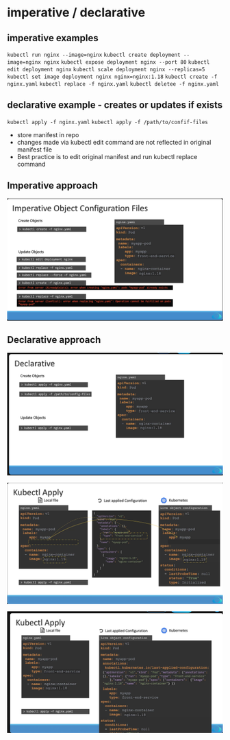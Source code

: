 # imperative / declarative

## imperative examples
`kubectl run nginx --image=nginx`
`kubectl create deployment --image=nginx nginx`
`kubectl expose deployment nginx --port 80`
`kubectl edit deployment nginx`
`kubectl scale deployment nginx --replicas=5`
`kubectl set image deployment nginx nginx=nginx:1.18`
`kubectl create -f nginx.yaml`
`kubectl replace -f nginx.yaml`
`kubectl deletee -f nginx.yaml`

## declarative example - creates or updates if exists
`kubectl apply -f nginx.yaml`
`kubectl apply -f /path/to/confif-files`

* store manifest in repo
* changes made via kubectl edit command are not reflected in original manifest file
* Best practice is to edit original manifest and run kubectl replace command

## Imperative approach

!["imperative approach](/images/imperative.png)




## Declarative approach

!["declarative approach](/images/declarative.png)

!["declarative approach](/images/declarative2.png)

!["declarative approach](/images/declarative3.png)


